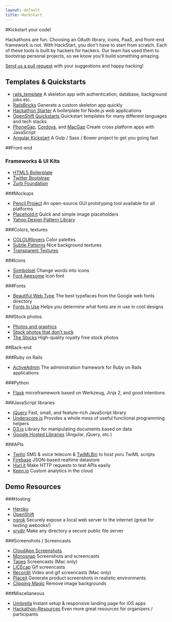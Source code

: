 ```yaml
---
layout: default
title: HackStart
---
```


#Kickstart your code!

Hackathons are fun. Choosing an OAuth library, icons, PaaS, and front-end framework is not. With HackStart, you don't have to start from scratch. Each of these tools is built by hackers for hackers. Our team has used them to bootstrap personal projects, so we know you'll build something amazing.

[Send us a pull request](https://github.com/challengepost/hackstart) with your suggestions and happy hacking!


## Templates & Quickstarts

- [rails_template](https://github.com/midu/rails_template) A skeleton app with authentication, database, background jobs etc.
- [RailsBricks](http://www.railsbricks.net/) Generate a custom skeleton app quickly
- [Hackathon Starter](https://github.com/sahat/hackathon-starter) A boilerplate for Node.js web applications
- [OpenShift Quickstarts](https://www.openshift.com/quickstarts) Quickstart templates for many different languages and tech stacks
- [PhoneGap](http://phonegap.com/), [Cordova](https://cordova.apache.org/), and [MacGap](https://github.com/MacGapProject/MacGap1) Create cross platform apps with JavaScript
- [Angular Kickstart](https://github.com/vesparny/angular-kickstart) A Gulp / Sass / Bower project to get you going fast

##Front-end

### Frameworks & UI Kits

- [HTML5 Boilerplate](http://html5boilerplate.com/)
- [Twitter Bootstrap](http://getbootstrap.com/)
- [Zurb Foundation](http://foundation.zurb.com/)

###Mockups

- [Pencil Project](http://pencil.evolus.vn/) An open-source GUI prototyping tool available for all platforms
- [Placehold.it](http://placehold.it/) Quick and simple image placeholders
- [Yahoo Design Pattern Library](http://developer.yahoo.com/ypatterns/)

###Colors, textures

- [COLOURlovers](http://www.colourlovers.com/) Color palettes
- [Subtle Patterns](http://subtlepatterns.com/) Nice background textures
- [Transparent Textures](http://www.transparenttextures.com/)

###Icons

- [Symbolset](http://symbolset.com/) Change words into icons
- [Font Awesome](http://fortawesome.github.io/Font-Awesome/) Icon font

###Fonts

- [Beautiful Web Type](http://hellohappy.org/beautiful-web-type/) The best typefaces from the Google web fonts directory
- [Fonts In Use](http://fontsinuse.com/in/2/formats/3/web) Helps you determine what fonts are in use in cool designs

###Stock photos

- [Photos and graphics](http://www.sitebuilderreport.com/blog/where-the-best-designers-go-to-find-photos-and-graphics)
- [Stock photos that don’t suck](https://medium.com/design-ux/62ae4bcbe01b)
- [The Stocks](http://thestocks.im/) High-quality royalty free stock photos

##Back-end

###Ruby on Rails

- [ActiveAdmin](http://activeadmin.info/) The administration framework for Ruby on Rails applications

###Python

- [Flask](http://flask.pocoo.org/) microframework based on Werkzeug, Jinja 2, and good intentions

###JavaScript libraries

- [jQuery](http://jquery.com/) Fast, small, and feature-rich JavaScript library
- [Underscore.js](http://underscorejs.org/) Provides a whole mess of useful functional programming helpers
- [D3.js](http://d3js.org/) Library for manipulating documents based on data
- [Google Hosted Libraries](https://developers.google.com/speed/libraries/devguide) (Angular, jQuery, etc.)

###APIs

- [Twilio](http://www.twilio.com/) SMS & voice telecom & [TwiMLBin](http://twimlbin.com) to host yoru TwiML scripts
- [Firebase](https://www.firebase.com/) JSON-based realtime datastore
- [Hurl.it](http://www.hurl.it/) Make HTTP requests to test APIs easily
- [Keen.io](http://keen.io) Custom analytics in the cloud

## Demo Resources

###Hosting

- [Heroku](http://www.heroku.com/)
- [OpenShift](https://www.openshift.com)
- [ngrok](https://ngrok.com) Securely expose a local web server to the internet (great for testing webooks!)
- [srvdir](https://www.srvdir.net/) Make any directory a secure public file server

###Screenshots / Screencasts

- [CloudApp Screenshots](http://www.getcloudapp.com/)
- [Monosnap](https://www.monosnap.com/) Screenshots and screencasts
- [Tapes](http://usetapes.com/mac) Screencasts (Mac only)
- [LICEcap](http://www.cockos.com/licecap/) Gif screencasts
- [Recordit](http://recordit.co/) Video and gif screencasts (Mac only)
- [Placeit](https://placeit.net/) Generate product screenshots in realistic environments
- [Clipping Magic](http://clippingmagic.com/) Remove image backgrounds

###Miscellaneous
- [Umbrella](https://cloud.githubusercontent.com/assets/2805320/3588160/641f42da-0c40-11e4-89ee-600b49b63547.png) Instant setup & responsive landing page for iOS apps
- [Hackathon-Resources](https://github.com/xasos/Hackathon-Resources) Even more great resources for organizers / participants
